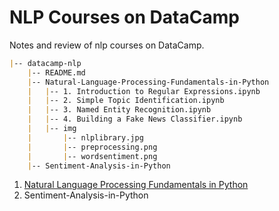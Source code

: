 # NLP Courses on DataCamp
Notes and review of nlp courses on DataCamp.

```markdown
|-- datacamp-nlp
    |-- README.md
    |-- Natural-Language-Processing-Fundamentals-in-Python
    |   |-- 1. Introduction to Regular Expressions.ipynb
    |   |-- 2. Simple Topic Identification.ipynb
    |   |-- 3. Named Entity Recognition.ipynb
    |   |-- 4. Building a Fake News Classifier.ipynb
    |   |-- img
    |       |-- nlplibrary.jpg
    |       |-- preprocessing.png
    |       |-- wordsentiment.png
    |-- Sentiment-Analysis-in-Python
```

1. [Natural Language Processing Fundamentals in Python](https://campus.datacamp.com/courses/natural-language-processing-fundamentals-in-python)
2. Sentiment-Analysis-in-Python